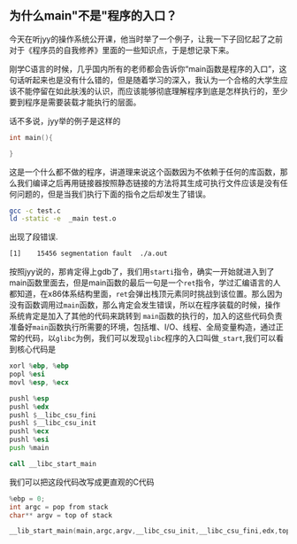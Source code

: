 为什么main"不是"程序的入口？
-----

今天在听jyy的操作系统公开课，他当时举了一个例子，让我一下子回忆起了之前对于《程序员的自我修养》里面的一些知识点，于是想记录下来。

刚学C语言的时候，几乎国内所有的老师都会告诉你“main函数是程序的入口”，这句话听起来也是没有什么错的，但是随着学习的深入，我认为一个合格的大学生应该不能停留在如此肤浅的认识，而应该能够彻底理解程序到底是怎样执行的，至少要到程序是需要装载才能执行的层面。

话不多说，jyy举的例子是这样的

```C++
int main(){

}
```

这是一个什么都不做的程序，讲道理来说这个函数因为不依赖于任何的库函数，那么我们编译之后再用链接器按照静态链接的方法将其生成可执行文件应该是没有任何问题的，但是当我们执行下面的指令之后却发生了错误。


```sh
gcc -c test.c
ld -static -e  _main test.o
```

出现了段错误.

```sh
[1]    15456 segmentation fault  ./a.out
```

按照jyy说的，那肯定得上gdb了，我们用`starti`指令，确实一开始就进入到了main函数里面去，但是main函数的最后一句是一个`ret`指令，学过汇编语言的人都知道，在x86体系结构里面，`ret`会弹出栈顶元素同时挑战到该位置。那么因为没有函数调用过`main`函数，那么肯定会发生错误，所以在程序装载的时候，操作系统肯定是加入了其他的代码来跳转到 `main`函数的执行的，加入的这些代码负责准备好`main`函数执行所需要的环境，包括堆、I/O、线程、全局变量构造，通过正常的代码，以`glibc`为例，我们可以发现`glibc`程序的入口叫做`_start`,我们可以看到核心代码是


```asm
xorl %ebp, %ebp
popl %esi
movl %esp, %ecx

pushl %esp
pushl %edx
pushl $__libc_csu_fini
pushl $__libc_csu_init
pushl %ecx
pushl %esi
push %main

call __libc_start_main

```

我们可以把这段代码改写成更直观的C代码
```C
%ebp = 0;
int argc = pop from stack
char** argv = top of stack

__lib_start_main(main,argc,argv,__libc_csu_init,__libc_csu_fini,edx,top of stack)
```



